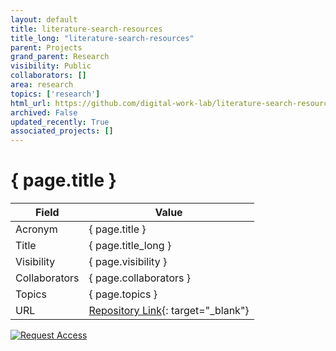 ```yaml
---
layout: default
title: literature-search-resources
title_long: "literature-search-resources"
parent: Projects
grand_parent: Research
visibility: Public
collaborators: []
area: research
topics: ['research']
html_url: https://github.com/digital-work-lab/literature-search-resources
archived: False
updated_recently: True
associated_projects: []
---
```


# { page.title }

Field               | Value
------------------- | ----------------------------------
Acronym             | { page.title }
Title               | { page.title_long }
Visibility          | { page.visibility }
Collaborators       | { page.collaborators }
Topics              | { page.topics }
URL                 | [Repository Link](https://github.com/digital-work-lab/literature-search-resources){: target="_blank"}

[![Request Access](https://img.shields.io/badge/Request-Access-blue?style=for-the-badge)](https://github.com/digital-work-lab/literature-search-resources/issues/new?assignees=geritwagner&labels=access+request&template=request-repo-access.md&title=%5BAccess+Request%5D+Request+for+access+to+repository)

